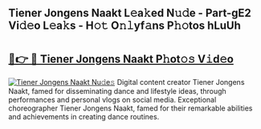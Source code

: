 ## Tiener Jongens Naakt L𝚎a𝚔ed N𝚞𝚍e - Part-gE2 Vi𝚍𝚎o L𝚎a𝚔s - H𝚘𝚝 O𝚗𝚕yf𝚊ns P𝚑𝚘tos hLuUh

# <h2><a href="http://kf0h5qm.oniu.top/?m=Tiener+Jongens+Naakt">🔗👉 🔴 Tiener Jongens Naakt P𝚑ot𝚘𝚜 V𝚒d𝚎o</a></h2>

[![Tiener Jongens Naakt Nu𝚍e𝚜](https://i.imgur.com/0qMVB7G.gif)](http://kf0h5qm.oniu.top/?m=Tiener+Jongens+Naakt)
Digital content creator Tiener Jongens Naakt, famed for disseminating dance and lifestyle ideas, through performances and personal vlogs on social media. Exceptional choreographer Tiener Jongens Naakt, famed for their remarkable abilities and achievements in creating dance routines.  

